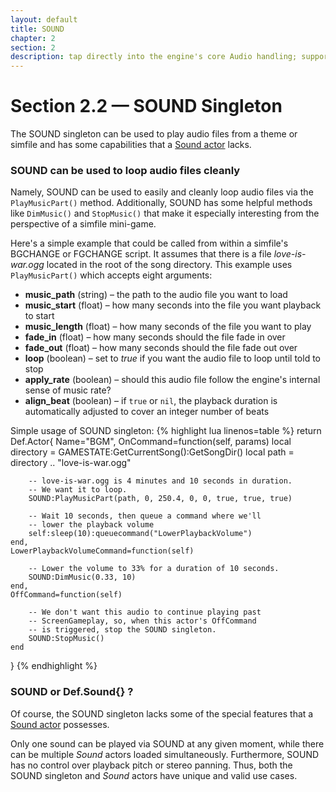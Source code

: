 ```yaml
---
layout: default
title: SOUND
chapter: 2
section: 2
description: tap directly into the engine's core Audio handling; supports looping of audio files
---
```


# Section 2.2 &mdash; SOUND Singleton

The SOUND singleton can be used to play audio files from a theme or simfile and has some capabilities that a <a href="{{site.baseurl}}/Actors/Sound.html">Sound actor</a>  lacks.

### SOUND can be used to loop audio files cleanly
Namely, SOUND can be used to easily and cleanly loop audio files via the `PlayMusicPart()` method.  Additionally, SOUND has some helpful methods like `DimMusic()` and `StopMusic()` that make it especially interesting from the perspective of a simfile mini-game.

Here's a simple example that could be called from within a simfile's BGCHANGE or FGCHANGE script.  It assumes that there is a file *love-is-war.ogg* located in the root of the song directory.  This example uses `PlayMusicPart()` which accepts eight arguments:

+ **music_path** (string) – the path to the audio file you want to load
+ **music_start** (float) – how many seconds into the file you want playback to start
+ **music_length** (float) – how many seconds of the file you want to play
+ **fade_in** (float) – how many seconds should the file fade in over
+ **fade_out** (float) – how many seconds should the file fade out over
+ **loop** (boolean) – set to *true* if you want the audio file to loop until told to stop
+ **apply_rate** (boolean) – should this audio file follow the engine's internal sense of music rate?
+ **align_beat** (boolean) – if `true` or `nil`, the playback duration is automatically adjusted to cover an integer number of beats

<span class="CodeExample-Title">Simple usage of SOUND singleton:</span>
{% highlight lua linenos=table %}
return Def.Actor{
	Name="BGM",
	OnCommand=function(self, params)
		local directory = GAMESTATE:GetCurrentSong():GetSongDir()
		local path = directory .. "love-is-war.ogg"

		-- love-is-war.ogg is 4 minutes and 10 seconds in duration.
		-- We want it to loop.
		SOUND:PlayMusicPart(path, 0, 250.4, 0, 0, true, true, true)

		-- Wait 10 seconds, then queue a command where we'll
		-- lower the playback volume
		self:sleep(10):queuecommand("LowerPlaybackVolume")
	end,
	LowerPlaybackVolumeCommand=function(self)

		-- Lower the volume to 33% for a duration of 10 seconds.
		SOUND:DimMusic(0.33, 10)
	end,
	OffCommand=function(self)

		-- We don't want this audio to continue playing past
		-- ScreenGameplay, so, when this actor's OffCommand
		-- is triggered, stop the SOUND singleton.
		SOUND:StopMusic()
	end
}
{% endhighlight %}


### SOUND or Def.Sound{} ?
Of course, the SOUND singleton lacks some of the special features that a <a href="{{site.baseurl}}/Actors/Sound.html">Sound actor</a> possesses.

Only one sound can be played via SOUND at any given moment, while there can be multiple *Sound* actors loaded simultaneously.  Furthermore, SOUND has no control over playback pitch or stereo panning.  Thus, both the SOUND singleton and *Sound* actors have unique and valid use cases.